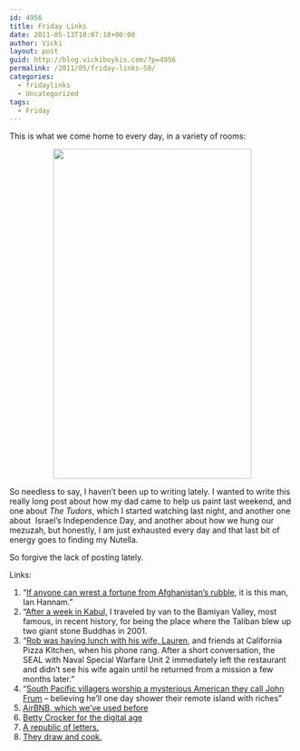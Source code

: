 ```yaml
---
id: 4956
title: Friday Links
date: 2011-05-13T10:07:18+00:00
author: Vicki
layout: post
guid: http://blog.vickiboykis.com/?p=4956
permalink: /2011/05/friday-links-58/
categories:
  - fridaylinks
  - Uncategorized
tags:
  - Friday
---
```

This is what we come home to every day, in a variety of rooms:

<p style="text-align: center;">
  <a href="http://blog.vickiboykis.com/wp-content/uploads/2011/05/wpid-IMAG0779.jpg"><img class="aligncenter size-full wp-image-4957" title="wpid-IMAG0779.jpg" src="http://blog.vickiboykis.com/wp-content/uploads/2011/05/wpid-IMAG0779.jpg" alt="" width="350" height="583" /></a>
</p>

So needless to say, I haven&#8217;t been up to writing lately. I wanted to write this really long post about how my dad came to help us paint last weekend, and one about _The Tudors_, which I started watching last night, and another one about  Israel&#8217;s Independence Day, and another about how we hung our mezuzah, but honestly, I am just exhausted every day and that last bit of energy goes to finding my Nutella.

So forgive the lack of posting lately.

Links:

  1. &#8220;<a href="http://management.fortune.cnn.com/2011/05/11/jp-morgan-hunt-afghan-gold/" target="_blank">If anyone can wrest a fortune from Afghanistan&#8217;s rubble</a>, it is this man, Ian Hannam.&#8221;
  2. &#8220;<a href="http://www.smithsonianmag.com/people-places/A-Short-Walk-in-the-Afghan-Countryside.html#" target="_blank">After a week in Kabul,</a> I traveled by van to the Bamiyan Valley, most famous, in recent history, for being the place where the Taliban blew up two giant stone Buddhas in 2001.
  3. &#8220;<a href="http://www.stripes.com/news/danger-and-secrecy-inherent-in-special-ops-missions-test-strength-of-families-at-home-1.143299" target="_blank">Rob was having lunch with his wife, Lauren</a>, and friends at California Pizza Kitchen, when his phone rang. After a short conversation, the SEAL with Naval Special Warfare Unit 2 immediately left the restaurant and didn’t see his wife again until he returned from a mission a few months later.&#8221;
  4. &#8220;<a href="http://www.smithsonianmag.com/people-places/john.html" target="_blank">South Pacific villagers worship a mysterious American they call John Frum</a> &#8211; believing he&#8217;ll one day shower their remote island with riches&#8221;
  5. <a href="http://paulgraham.com/airbnb.html" target="_blank">AirBNB, which we&#8217;ve used before</a>
  6. <a href="http://www.annehelenpetersen.com/?p=2490" target="_blank">Betty Crocker for the digital age</a>
  7. <a href="http://www.tabletmag.com/life-and-religion/66732/republic-of-letters/" target="_blank">A republic of letters. </a>
  8. <a href="http://www.theydrawandcook.com/" target="_blank">They draw and cook.</a>